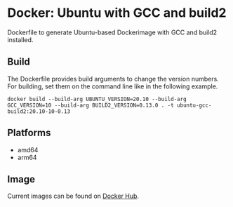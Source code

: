 # Docker: Ubuntu with GCC and build2

Dockerfile to generate Ubuntu-based Dockerimage with GCC and build2 installed.

## Build

The Dockerfile provides build arguments to change the version numbers.
For building, set them on the command line like in the following example.

    docker build --build-arg UBUNTU_VERSION=20.10 --build-arg GCC_VERSION=10 --build-arg BUILD2_VERSION=0.13.0 . -t ubuntu-gcc-build2:20.10-10-0.13

## Platforms
- amd64
- arm64

## Image

Current images can be found on [Docker Hub](https://hub.docker.com/r/lyrahgames/ubuntu-gcc-build2).

